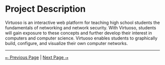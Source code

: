 # Project Description

Virtuoso is an interactive web platform for teaching high school students the fundamentals of networking and network security. With Virtuoso, students will gain exposure to these concepts and further develop their interest in computers and computer science. Virtuoso enables students to graphically build, configure, and visualize their own computer networks.

---

[⭠ Previous Page](00-toc.md) | [Next Page ⭢](#)
